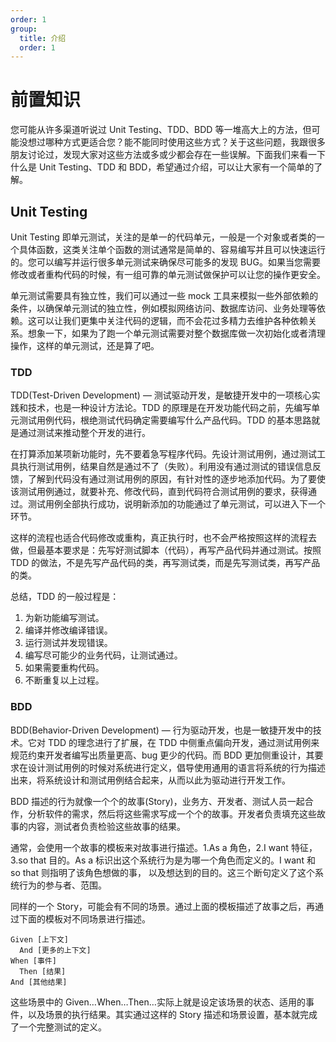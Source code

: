 ```yaml
---
order: 1
group:
  title: 介绍
  order: 1
---
```


# 前置知识

您可能从许多渠道听说过 Unit Testing、TDD、BDD 等一堆高大上的方法，但可能没想过哪种方式更适合您？能不能同时使用这些方式？关于这些问题，我跟很多朋友讨论过，发现大家对这些方法或多或少都会存在一些误解。下面我们来看一下什么是 Unit Testing、TDD 和 BDD，希望通过介绍，可以让大家有一个简单的了解。

## Unit Testing

Unit Testing 即单元测试，关注的是单一的代码单元，一般是一个对象或者类的一个具体函数，这类关注单个函数的测试通常是简单的、容易编写并且可以快速运行的。您可以编写并运行很多单元测试来确保尽可能多的发现 BUG。如果当您需要修改或者重构代码的时候，有一组可靠的单元测试做保护可以让您的操作更安全。

单元测试需要具有独立性，我们可以通过一些 mock 工具来模拟一些外部依赖的条件，以确保单元测试的独立性，例如模拟网络访问、数据库访问、业务处理等依赖。这可以让我们更集中关注代码的逻辑，而不会花过多精力去维护各种依赖关系。想象一下，如果为了跑一个单元测试需要对整个数据库做一次初始化或者清理操作，这样的单元测试，还是算了吧。

### TDD

TDD(Test-Driven Development) — 测试驱动开发，是敏捷开发中的一项核心实践和技术，也是一种设计方法论。TDD 的原理是在开发功能代码之前，先编写单元测试用例代码，根绝测试代码确定需要编写什么产品代码。TDD 的基本思路就是通过测试来推动整个开发的进行。

在打算添加某项新功能时，先不要着急写程序代码。先设计测试用例，通过测试工具执行测试用例，结果自然是通过不了（失败）。利用没有通过测试的错误信息反馈，了解到代码没有通过测试用例的原因，有针对性的逐步地添加代码。为了要使该测试用例通过，就要补充、修改代码，直到代码符合测试用例的要求，获得通过。测试用例全部执行成功，说明新添加的功能通过了单元测试，可以进入下一个环节。

这样的流程也适合代码修改或重构，真正执行时，也不会严格按照这样的流程去做，但最基本要求是：先写好测试脚本（代码），再写产品代码并通过测试。按照 TDD 的做法，不是先写产品代码的类，再写测试类，而是先写测试类，再写产品的类。

总结，TDD 的一般过程是：

1. 为新功能编写测试。
2. 编译并修改编译错误。
3. 运行测试并发现错误。
4. 编写尽可能少的业务代码，让测试通过。
5. 如果需要重构代码。
6. 不断重复以上过程。

### BDD

BDD(Behavior-Driven Development) — 行为驱动开发，也是一敏捷开发中的技术。它对 TDD 的理念进行了扩展，在 TDD 中侧重点偏向开发，通过测试用例来规范约束开发者编写出质量更高、bug 更少的代码。而 BDD 更加侧重设计，其要求在设计测试用例的时候对系统进行定义，倡导使用通用的语言将系统的行为描述出来，将系统设计和测试用例结合起来，从而以此为驱动进行开发工作。

BDD 描述的行为就像一个个的故事(Story)，业务方、开发者、测试人员一起合作，分析软件的需求，然后将这些需求写成一个个的故事。开发者负责填充这些故事的内容，测试者负责检验这些故事的结果。

通常，会使用一个故事的模板来对故事进行描述。1.As a 角色，2.I want 特征，3.so that 目的。As a 标识出这个系统行为是为哪一个角色而定义的。I want 和 so that 则指明了该角色想做的事， 以及想达到的目的。这三个断句定义了这个系统行为的参与者、范围。

同样的一个 Story，可能会有不同的场景。通过上面的模板描述了故事之后，再通过下面的模板对不同场景进行描述。

```
Given [上下文]
  And [更多的上下文]
When [事件]
  Then [结果]
And [其他结果]
```

这些场景中的 Given…When…Then…实际上就是设定该场景的状态、适用的事件，以及场景的执行结果。其实通过这样的 Story 描述和场景设置，基本就完成了一个完整测试的定义。
